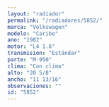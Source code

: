 ```yaml
---
layout: "radiador"
permalink: "/radiadores/5852/"
marca: "Volkswagen"
modelo: "Caribe"
ano: "1982"
motor: "L4 1.6"
transmision: "Estándar"
parte: "M-950"
clima: "Con clima"
alto: "20 5/8"
ancho: "11 13/16"
observaciones: ""
id: "5852"
---
```


